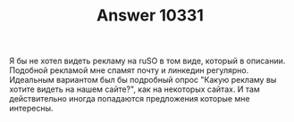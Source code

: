 ﻿---
title: "Answer 10331"
se.owner.user_id: 212578
se.owner.display_name: "Рашен Беар"
se.owner.link: "https://ru.meta.stackoverflow.com/users/212578/%d0%a0%d0%b0%d1%88%d0%b5%d0%bd-%d0%91%d0%b5%d0%b0%d1%80"
se.answer_id: 10331
se.question_id: 10301
se.post_type: answer
se.score: -3
se.is_accepted: False
---
<p>Я бы не хотел видеть рекламу на ruSO в том виде, который в описании. Подобной рекламой мне спамят почту и линкедин регулярно. Идеальным вариантом был бы подробный опрос "Какую рекламу вы хотите видеть на нашем сайте?", как на некоторых сайтах. И там действительно иногда попадаются предложения которые мне интересны.</p>
